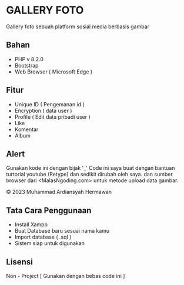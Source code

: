 # GALLERY FOTO

Gallery foto sebuah platform sosial media berbasis gambar

## Bahan

- PHP v 8.2.0
- Bootstrap
- Web Browser ( Microsoft Edge )


## Fitur

- Unique ID ( Pengemanan id )
- Encryption ( data user )
- Profile ( Edit data pribadi user )
- Like
- Komentar
- Album 

## Alert

Gunakan kode ini dengan bijak '_'
Code ini saya buat dengan bantuan turtorial youtube (Retype) dan sedikit dirubah oleh saya. 
dan sumber browser dari <MalasNgoding.com> untuk metode upload data gambar. 


© 2023 Muhammad Ardiansyah Hermawan 

## Tata Cara Penggunaan
- Install Xampp
- Buat Database baru sesuai nama kamu
- Import database ( .sql )
- Sistem siap untuk digunakan 

## Lisensi

Non - Project [ Gunakan dengan bebas code ini ]
